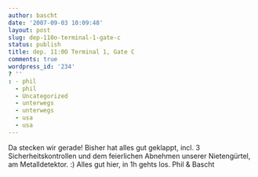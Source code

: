 ```yaml
---
author: bascht
date: '2007-09-03 10:09:48'
layout: post
slug: dep-110o-terminal-1-gate-c
status: publish
title: dep. 11:0O Terminal 1, Gate C
comments: true
wordpress_id: '234'
? ''
: - phil
  - phil
  - Uncategorized
  - unterwegs
  - unterwegs
  - usa
  - usa
---
```


Da stecken wir gerade! Bisher hat alles gut geklappt, incl. 3
Sicherheitskontrollen und dem feierlichen Abnehmen unserer
Nietengürtel, am Metalldetektor. :) Alles gut hier, in 1h gehts
los. Phil & Bascht


